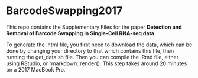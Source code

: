 # BarcodeSwapping2017

This repo contains the Supplementary Files for the paper **Detection and Removal of Barcode Swapping in Single-Cell RNA-seq data**.

To generate the .html file, you first need to download the data, which can be done by changing your directory to that which contains this file,
then running the get_data.sh file. Then you can compile the .Rmd file, either using RStudio, or rmarkdown::render(). This step takes
around 20 minutes on a 2017 MacBook Pro.

